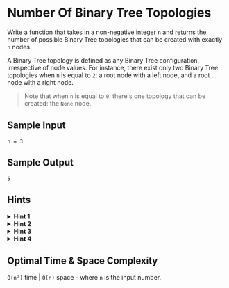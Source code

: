# Number Of Binary Tree Topologies

Write a function that takes in a non-negative integer `n` and returns the number of possible Binary Tree topologies that can be created with exactly `n` nodes.

A Binary Tree topology is defined as any Binary Tree configuration, irrespective of node values. For instance, there exist only two Binary Tree topologies when `n` is equal to `2`: a root node with a left node, and a root node with a right node.

> Note that when `n` is equal to `0`, there's one topology that can be created: the `None` node.

## Sample Input

```plaintext
n = 3
```

## Sample Output

```plaintext
5
```

## Hints

<details>
<summary><b>Hint 1</b></summary>

Every Binary Tree topology of `n` nodes where `n` is greater than `0` must have a root node and an amount of nodes on both of its sides totaling `n - 1`. For instance, one such topology could have a root node, `n - 3` nodes in its left subtree, and `2` nodes in its right subtree. Another one could have a root node, `4` nodes in its left subtree, and `n - 3` nodes in its right subtree. How many distinct Binary Tree topologies with a root node, a left subtree of `x` nodes, and a right subtree of `n - 1 - x` nodes are there?

</details>

<details>
<summary><b>Hint 2</b></summary>

Consider a Binary Tree topology of `n` nodes with a root node, `x` nodes in its left subtree, and `n - 1 - x` nodes in its right subtree, and call this topology `T1`. This is one of possibly many topologies of `n` nodes. Realize that for every distinct topology `T-Lk` of `x` nodes (i.e. for every distinct topology of `T1`'s left subtree) there is a corresponding, distinct topology of as many nodes as `T1`. Similarly, for every distinct topology `T-Rk` of `n - 1 - x` nodes (i.e. for every distinct topology of `T1`'s right subtree) there is a corresponding, distinct topology of as many nodes as `T1`. In fact, every unique combination of left and right topologies `T-Lk` and `T-Rk` forms a distinct topology of as many nodes as `T1`, and this is true for every `x` between `0` and `n - 1`. Realizing this, can you implement a recursive algorithm that solves this problem?

</details>

<details>
<summary><b>Hint 3</b></summary>

Iterate through every number `x` between `0` and `n - 1` inclusive; at every number `x`, recursively calculate the number of distinct topologies of `x` nodes and multiply that by the number of distinct topologies of `n - 1 - x` nodes. Sum all of the products that you calculate to find the total number of distinct topologies of `n` nodes.

</details>

<details>
<summary><b>Hint 4</b></summary>

Can you improve the recursive algorithm mentioned in `Hints #2` and `#3` by using a caching system (`memoization`)? Can you implement the algorithm iteratively? Is there any advantage to doing so?

</details>

## Optimal Time & Space Complexity

`O(n²)` time | `O(n)` space - where `n` is the input number.
